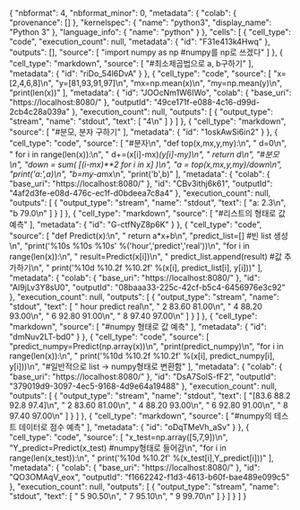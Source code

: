 {
  "nbformat": 4,
  "nbformat_minor": 0,
  "metadata": {
    "colab": {
      "provenance": []
    },
    "kernelspec": {
      "name": "python3",
      "display_name": "Python 3"
    },
    "language_info": {
      "name": "python"
    }
  },
  "cells": [
    {
      "cell_type": "code",
      "execution_count": null,
      "metadata": {
        "id": "F31e413k4Hwq"
      },
      "outputs": [],
      "source": [
        "import numpy as np     #numpy를 np로 쓰겠다"
      ]
    },
    {
      "cell_type": "markdown",
      "source": [
        "#최소제곱법으로 a, b구하기"
      ],
      "metadata": {
        "id": "riDo_54l6DvA"
      }
    },
    {
      "cell_type": "code",
      "source": [
        "x=[2,4,6,8]\n",
        "y=[81,93,91,97]\n",
        "mx=np.mean(x)\n",
        "my=np.mean(y)\n",
        "print(len(x))"
      ],
      "metadata": {
        "id": "JOOcNm1W6IWo",
        "colab": {
          "base_uri": "https://localhost:8080/"
        },
        "outputId": "49ce171f-e088-4c16-d99d-2cb4c28a039a"
      },
      "execution_count": null,
      "outputs": [
        {
          "output_type": "stream",
          "name": "stdout",
          "text": [
            "4\n"
          ]
        }
      ]
    },
    {
      "cell_type": "markdown",
      "source": [
        "#분모, 분자 구하기"
      ],
      "metadata": {
        "id": "1oskAwSi6in2"
      }
    },
    {
      "cell_type": "code",
      "source": [
        "#분자\n",
        "def top(x,mx,y,my):\n",
        "    d=0\n",
        "    for i in range(len(x)):\n",
        "        d+=(x[i]-mx)*(y[i]-my)\n",
        "    return d\n",
        "#분모\n",
        "down = sum( [(i-mx)**2 for i in x] )\n",
        "a = top(x,mx,y,my)/down\n",
        "print('a:',a)\n",
        "b=my-a*mx\n",
        "print('b',b)"
      ],
      "metadata": {
        "colab": {
          "base_uri": "https://localhost:8080/"
        },
        "id": "CBv3ithj6k61",
        "outputId": "4af2d3fe-e08d-476c-ec1f-d0bdeea7c8a4"
      },
      "execution_count": null,
      "outputs": [
        {
          "output_type": "stream",
          "name": "stdout",
          "text": [
            "a: 2.3\n",
            "b 79.0\n"
          ]
        }
      ]
    },
    {
      "cell_type": "markdown",
      "source": [
        "#리스트의 형태로 값 예측"
      ],
      "metadata": {
        "id": "G-ctfNyZ8p6K"
      }
    },
    {
      "cell_type": "code",
      "source": [
        "def Predict(x):\n",
        "    return a*x+b\n",
        "predict_list=[]   #빈 list 생성\n",
        "print('%10s %10s %10s' %('hour','predict','real'))\n",
        "for i in range(len(x)):\n",
        "    result=Predict(x[i])\n",
        "    predict_list.append(result)   #값 추가하기\n",
        "    print('%10d %10.2f %10.2f' %(x[i], predict_list[i], y[i]))"
      ],
      "metadata": {
        "colab": {
          "base_uri": "https://localhost:8080/"
        },
        "id": "AI9jLv3Y8sU0",
        "outputId": "08baaa33-225c-42cf-b5c4-6456976e3c92"
      },
      "execution_count": null,
      "outputs": [
        {
          "output_type": "stream",
          "name": "stdout",
          "text": [
            "      hour    predict       real\n",
            "         2      83.60      81.00\n",
            "         4      88.20      93.00\n",
            "         6      92.80      91.00\n",
            "         8      97.40      97.00\n"
          ]
        }
      ]
    },
    {
      "cell_type": "markdown",
      "source": [
        "#numpy 형태로 값 예측"
      ],
      "metadata": {
        "id": "dmNuv2LT-bd0"
      }
    },
    {
      "cell_type": "code",
      "source": [
        "predict_numpy=Predict(np.array(x))\n",
        "print(predict_numpy)\n",
        "for i in range(len(x)):\n",
        "    print('%10d %10.2f %10.2f' %(x[i], predict_numpy[i], y[i]))\n",
        "#일반적으로 list -> numpy형태로 변환함"
      ],
      "metadata": {
        "colab": {
          "base_uri": "https://localhost:8080/"
        },
        "id": "DsA7SolS-fF2",
        "outputId": "379019d9-3097-4ec5-9168-4d9e64a19488"
      },
      "execution_count": null,
      "outputs": [
        {
          "output_type": "stream",
          "name": "stdout",
          "text": [
            "[83.6 88.2 92.8 97.4]\n",
            "         2      83.60      81.00\n",
            "         4      88.20      93.00\n",
            "         6      92.80      91.00\n",
            "         8      97.40      97.00\n"
          ]
        }
      ]
    },
    {
      "cell_type": "markdown",
      "source": [
        "#numpy의 테스트 데이터로 점수 예측"
      ],
      "metadata": {
        "id": "oDqTMeVh_aSv"
      }
    },
    {
      "cell_type": "code",
      "source": [
        "x_test=np.array([5,7,9])\n",
        "Y_predict=Predict(x_test)    #numpy형태로 들어감\n",
        "for i in range(len(x_test)):\n",
        "    print('%10d %10.2f' %(x_test[i],Y_predict[i]))"
      ],
      "metadata": {
        "colab": {
          "base_uri": "https://localhost:8080/"
        },
        "id": "QO3OMAqV_eox",
        "outputId": "f1662242-f1d3-4613-b60f-bae489e099c5"
      },
      "execution_count": null,
      "outputs": [
        {
          "output_type": "stream",
          "name": "stdout",
          "text": [
            "         5      90.50\n",
            "         7      95.10\n",
            "         9      99.70\n"
          ]
        }
      ]
    }
  ]
}
